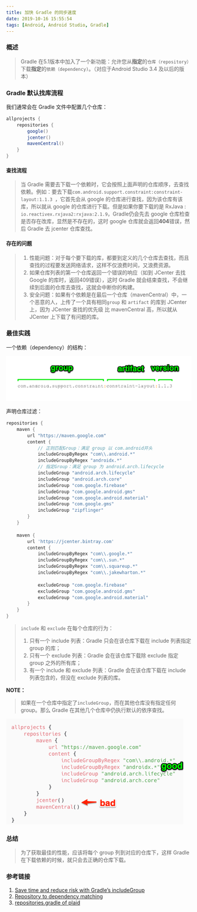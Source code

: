 ```yaml
---
title: 加快 Gradle 的同步速度
date: 2019-10-16 15:55:54
tags: [Android, Android Studio, Gradle]
---
```


### 概述

>Gradle 在5.1版本中加入了一个新功能：允许您从**指定**的`仓库（repository）`下载**指定**的`依赖（dependency)`。（对应于Android Studio 3.4 及以后的版本）

<!--more-->

### Gradle 默认找库流程

我们通常会在 Gradle 文件中配置几个仓库：

```groovy
allprojects {
    repositories {
        google()
        jcenter()
        mavenCentral()
    }
}
```

#### 查找流程

> 当 Gradle 需要去下载一个依赖时，它会按照上面声明的仓库顺序，去查找依赖。例如：要去下载`com.android.support.constraint:constraint-layout:1.1.3 `，它首先会从 google 的仓库进行查找，因为该仓库有该库，所以就从 google 的仓库进行下载。但是如果你要下载的是 RxJava : ` io.reactivex.rxjava2:rxjava:2.1.9 `，Gradle仍会先去 google 仓库检查是否存在改库，显然是不存在的，这时 google 仓库就会返回**404**错误，然后 Gradle 去 jcenter 仓库查找。

#### 存在的问题

> 1. 性能问题：对于每个要下载的库，都要到定义的几个仓库去查找，而且查找的过程要发送网络请求，这样不仅浪费时间，又浪费资源。
> 2. 如果仓库列表的第一个仓库返回一个错误的响应（如到 JCenter 去找 Google 的库时，返回409错误），这时 Gradle 就会结束查找，不会继续到后面的仓库去查找，这就会中断你的构建。
> 3. 安全问题：如果有个依赖是在最后一个仓库（mavenCentral）中，一个恶意的人，上传了一个具有相同`group` 和 ` artifact ` 的库到 JCenter 上，因为 JCenter 查找的优先级 比 mavenCentral 高，所以就从JCenter 上下载了有问题的库。

### 最佳实践

一个依赖（dependency）的结构：

![dependency](speed-up-gradle-sync\coordinates-annotated.png)

声明仓库过滤：

```groovy
repositories {
    maven {
        url "https://maven.google.com"
        content {
            // 正则匹配Group：满足 group 以 com.android开头
            includeGroupByRegex "com\\.android.*"
            includeGroupByRegex "androidx.*"
            // 指定Group：满足 group 为 android.arch.lifecycle
            includeGroup "android.arch.lifecycle"
            includeGroup "android.arch.core"
            includeGroup "com.google.firebase"
            includeGroup "com.google.android.gms"
            includeGroup "com.google.android.material"
            includeGroup "com.google.gms"
            includeGroup "zipflinger"
        }
    }

    maven {
        url 'https://jcenter.bintray.com'
        content {
            includeGroupByRegex "com\\.google.*"
            includeGroupByRegex "com\\.sun.*"
            includeGroupByRegex "com\\.squareup.*"
            includeGroupByRegex "com\\.jakewharton.*"
            
            excludeGroup "com.google.firebase"
            excludeGroup "com.google.android.gms"
            excludeGroup "com.google.android.material"
        }
    }
}
```

> `include` 和 `exclude` 在每个仓库的行为：
>
> 1. 只有一个 include 列表：Gradle 只会在该仓库下载在 include 列表指定 group 的库；
> 2. 只有一个 exclude 列表：Gradle 会在该仓库下载除 exclude 指定 group 之外的所有库；
> 3. 有一个 include 和 exclude 列表：Gradle 会在该仓库下载在 include 列表包含的，但没在 exclude 列表的库。

**NOTE：**

>如果在一个仓库中指定了`includeGroup`，而在其他仓库没有指定任何 group。那么 Gradle 在其他几个仓库中仍执行默认的依序查找。

![note](speed-up-gradle-sync\good-and-bad-annotated.png)

### 总结

> 为了获取最佳的性能，应该将每个 group 列到对应的仓库下，这样 Gradle 在下载依赖的时候，就只会去正确的仓库下载。

### 参考链接

1. [Save time and reduce risk with Gradle’s includeGroup]( https://jebware.com/blog/?p=573 )
2. [Repository to dependency matching]( https://docs.gradle.org/5.1.1/release-notes.html#repository-to-dependency-matching )
3. [repositories.gradle of plaid](https://github.com/android/plaid/blob/master/repositories.gradle)